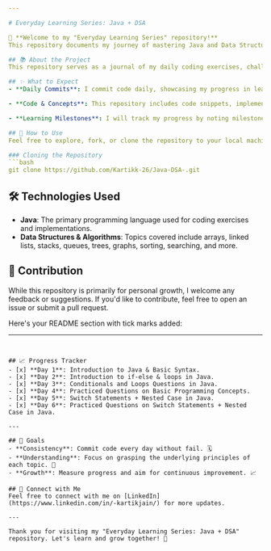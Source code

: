 ```yaml
---

# Everyday Learning Series: Java + DSA

👋 **Welcome to my "Everyday Learning Series" repository!**  
This repository documents my journey of mastering Java and Data Structures & Algorithms (DSA) through consistent daily practice and learning.

## 📚 About the Project
This repository serves as a journal of my daily coding exercises, challenges, and concepts learned in Java and DSA. My primary goals are to enhance my problem-solving skills, deepen my understanding of Java, and explore various data structures and algorithms.

## ✨ What to Expect
- **Daily Commits**: I commit code daily, showcasing my progress in learning Java and DSA. Expect new code, solutions, and concept explanations regularly. 📅

- **Code & Concepts**: This repository includes code snippets, implementations of various data structures, and algorithm explanations. Each commit features a brief description of the day's work. 💻

- **Learning Milestones**: I will track my progress by noting milestones, such as completing specific topics or mastering challenging concepts. 🎯

## 🚀 How to Use
Feel free to explore, fork, or clone the repository to your local machine. You can use the code as a reference, study the implementations, and follow my daily progress.

### Cloning the Repository
```bash
git clone https://github.com/Kartikk-26/Java-DSA-.git
```

## 🛠️ Technologies Used
- **Java**: The primary programming language used for coding exercises and implementations.
- **Data Structures & Algorithms**: Topics covered include arrays, linked lists, stacks, queues, trees, graphs, sorting, searching, and more.

## 📝 Contribution
While this repository is primarily for personal growth, I welcome any feedback or suggestions. If you'd like to contribute, feel free to open an issue or submit a pull request.

Here's your README section with tick marks added:

---
```


## 📈 Progress Tracker
- [x] **Day 1**: Introduction to Java & Basic Syntax.
- [x] **Day 2**: Introduction to if-else & loops in Java.
- [x] **Day 3**: Conditionals and Loops Questions in Java.
- [x] **Day 4**: Practiced Questions on Basic Programming Concepts.
- [x] **Day 5**: Switch Statements + Nested Case in Java.
- [x] **Day 6**: Practiced Questions on Switch Statements + Nested Case in Java.

---

## 🎯 Goals
- **Consistency**: Commit code every day without fail. 🗓️
- **Understanding**: Focus on grasping the underlying principles of each topic. 🧠
- **Growth**: Measure progress and aim for continuous improvement. 📈

## 🌟 Connect with Me
Feel free to connect with me on [LinkedIn](https://www.linkedin.com/in/-kartikjain/) for more updates.

---

Thank you for visiting my "Everyday Learning Series: Java + DSA" repository. Let's learn and grow together! 🚀
